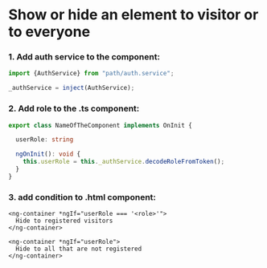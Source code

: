 # Show or hide an element to visitor or to everyone

### 1. Add auth service to the component:

```typescript
import {AuthService} from "path/auth.service";

_authService = inject(AuthService);
```

### 2. Add role to the .ts component:

```typescript
export class NameOfTheComponent implements OnInit {

  userRole: string

  ngOnInit(): void {
    this.userRole = this._authService.decodeRoleFromToken();
  }
}
```

### 3. add condition to .html component:

```angular2html
<ng-container *ngIf="userRole === '<role>'">
  Hide to registered visitors
</ng-container>

<ng-container *ngIf="userRole">
  Hide to all that are not registered
</ng-container>
```
